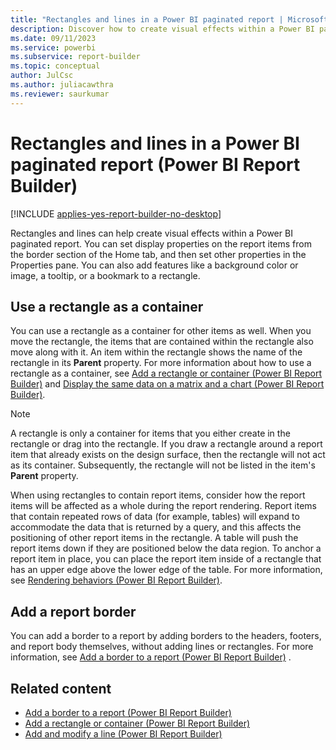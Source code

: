 ```yaml
---
title: "Rectangles and lines in a Power BI paginated report | Microsoft Docs"
description: Discover how to create visual effects within a Power BI paginated report in Power BI Report Builder. Add features such as color or an image, a tooltip, or a bookmark on the Power BI paginated report.   
ms.date: 09/11/2023
ms.service: powerbi
ms.subservice: report-builder
ms.topic: conceptual
author: JulCsc
ms.author: juliacawthra
ms.reviewer: saurkumar
---
```

# Rectangles and lines in a Power BI paginated report (Power BI Report Builder)

[!INCLUDE [applies-yes-report-builder-no-desktop](../../includes/applies-yes-report-builder-no-desktop.md)]

  Rectangles and lines can help create visual effects within a Power BI paginated report. You can set display properties on the report items from the border section of the Home tab, and then set other properties in the Properties pane. You can also add features like a background color or image, a tooltip, or a bookmark to a rectangle.  
  
##  <a name="RectangleAsContainer"></a> Use a rectangle as a container  
 You can use a rectangle as a container for other items as well. When you move the rectangle, the items that are contained within the rectangle also move along with it. An item within the rectangle shows the name of the rectangle in its **Parent** property. For more information about how to use a rectangle as a container, see [Add a rectangle or container (Power BI Report Builder)](/sql/reporting-services/report-design/add-a-rectangle-or-container-report-builder-and-ssrs) and [Display the same data on a matrix and a chart (Power BI Report Builder)](/sql/reporting-services/report-design/display-the-same-data-on-a-matrix-and-a-chart-report-builder).  
  
> [!NOTE]  
>  A rectangle is only a container for items that you either create in the rectangle or drag into the rectangle. If you draw a rectangle around a report item that already exists on the design surface, then the rectangle will not act as its container. Subsequently, the rectangle will not be listed in the item's **Parent** property.  
  
 When using rectangles to contain report items, consider how the report items will be affected as a whole during the report rendering. Report items that contain repeated rows of data (for example, tables) will expand to accommodate the data that is returned by a query, and this affects the positioning of other report items in the rectangle. A table will push the report items down if they are positioned below the data region. To anchor a report item in place, you can place the report item inside of a rectangle that has an upper edge above the lower edge of the table. For more information, see [Rendering behaviors (Power BI Report Builder)](../../paginated-reports/report-design/render-behaviors-report-builder-service.md).  
  
##  <a name="ReportBorder"></a> Add a report border  
 You can add a border to a report by adding borders to the headers, footers, and report body themselves, without adding lines or rectangles. For more information, see [Add a border to a report (Power BI Report Builder)](../../paginated-reports/report-design/add-border-report-report-builder.md)  .  
  
## Related content

- [Add a border to a report (Power BI Report Builder)](add-border-report-report-builder.md)    
- [Add a rectangle or container (Power BI Report Builder)](add-rectangle-container-report-builder.md)    
- [Add and modify a line (Power BI Report Builder)](add-modify-line-report-builder.md)  
